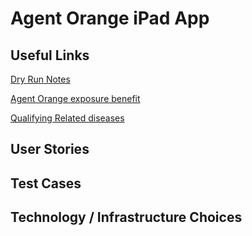# Agent Orange iPad App

## Useful Links
[Dry Run Notes](https://docs.google.com/document/d/18y9AFtFZD_-4yxOFo9_VPtbbd-vDpxNjgIyxrnwf0KM/edit)

[Agent Orange exposure benefit](https://www.va.gov/disability/eligibility/hazardous-materials-exposure/agent-orange/)

[Qualifying Related diseases](https://www.va.gov/disability/eligibility/hazardous-materials-exposure/agent-orange/related-diseases/)

## User Stories

## Test Cases

## Technology / Infrastructure Choices
